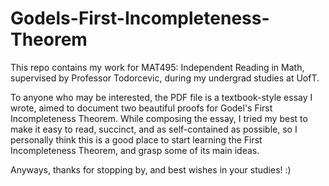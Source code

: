 # Godels-First-Incompleteness-Theorem

This repo contains my work for MAT495: Independent Reading in Math, supervised by Professor Todorcevic, during my undergrad studies at UofT. 

To anyone who may be interested, the PDF file is a textbook-style essay I wrote, aimed to document two beautiful proofs for Godel's First Incompleteness Theorem. While composing the essay, I tried my best to make it easy to read, succinct, and as self-contained as possible, so I personally think this is a good place to start learning the First Incompleteness Theorem, and grasp some of its main ideas.

Anyways, thanks for stopping by, and best wishes in your studies!   :)
